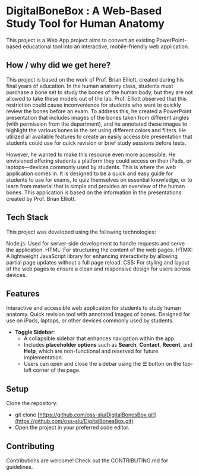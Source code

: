 # DigitalBoneBox : A Web-Based Study Tool for Human Anatomy

This project is a Web App project aims to convert an existing PowerPoint-based educational tool into an interactive, mobile-friendly web application.

## How / why did we get here?

This project is based on the work of Prof. Brian Elliott, created during his final years of education.
In the human anatomy class, students must purchase a bone set to study the bones of the human body,
but they are not allowed to take these models out of the lab. Prof. Elliott observed that this
restriction could cause inconvenience for students who want to quickly review the bones before an exam. To address this, he created a PowerPoint presentation that includes images of the bones taken from different angles (with permission from the department), and he annotated these images to highlight the various bones in the set using different colors and filters. He utilized all available features to create an easily accessible presentation that students could use for quick revision or brief study sessions before tests.

However, he wanted to make this resource even more accessible. He envisioned offering students a
platform they could access on their iPads, or laptops—devices commonly used by students. This is
where the web application comes in. It is designed to be a quick and easy guide for students to use
for exams, to quiz themselves on essential knowledge, or to learn from material that is simple and
provides an overview of the human bones. This application is based on the information in the
presentations created by Prof. Brian Elliott.

## Tech Stack

This project was developed using the following technologies:

Node.js: Used for server-side development to handle requests and serve the application.
HTML: For structuring the content of the web pages.
HTMX: A lightweight JavaScript library for enhancing interactivity by allowing partial page updates without a full page reload.
CSS: For styling and layout of the web pages to ensure a clean and responsive design for users across devices.

## Features

Interactive and accessible web application for students to study human anatomy.
Quick revision tool with annotated images of bones.
Designed for use on iPads, laptops, or other devices commonly used by students.

- **Toggle Sidebar**:
  - A collapsible sidebar that enhances navigation within the app.
  - Includes **placeholder options** such as **Search**, **Contact**, **Recent**, and **Help**, which are non-functional and reserved for future implementation.
  - Users can open and close the sidebar using the ☰ button on the top-left corner of the page.

## Setup

Clone the repository:

- git clone [https://github.com/oss-slu/DigitalBonesBox.git](https://github.com/oss-slu/DigitalBonesBox.git)
- Open the project in your preferred code editor.

## Contributing

Contributions are welcome! Check out the CONTRIBUTING.md for guidelines.

